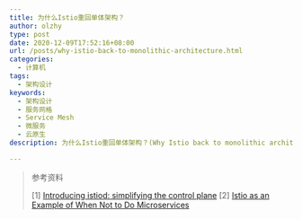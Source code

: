 ```yaml
---
title: 为什么Istio重回单体架构？
author: olzhy
type: post
date: 2020-12-09T17:52:16+08:00
url: /posts/why-istio-back-to-monolithic-architecture.html
categories:
  - 计算机
tags:
  - 架构设计
keywords:
  - 架构设计
  - 服务网格
  - Service Mesh
  - 微服务
  - 云原生
description: 为什么Istio重回单体架构？(Why Istio back to monolithic architecture?)

---
```




> 参考资料
>
> [1] [Introducing istiod: simplifying the control plane](https://istio.io/latest/blog/2020/istiod/)
> [2] [Istio as an Example of When Not to Do Microservices](https://blog.christianposta.com/microservices/istio-as-an-example-of-when-not-to-do-microservices/)